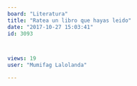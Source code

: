 ```yaml
---
board: "Literatura"
title: "Ratea un libro que hayas leido"
date: "2017-10-27 15:03:41"
id: 3093



views: 19
user: "Mumifag Lalolanda"

---
```

